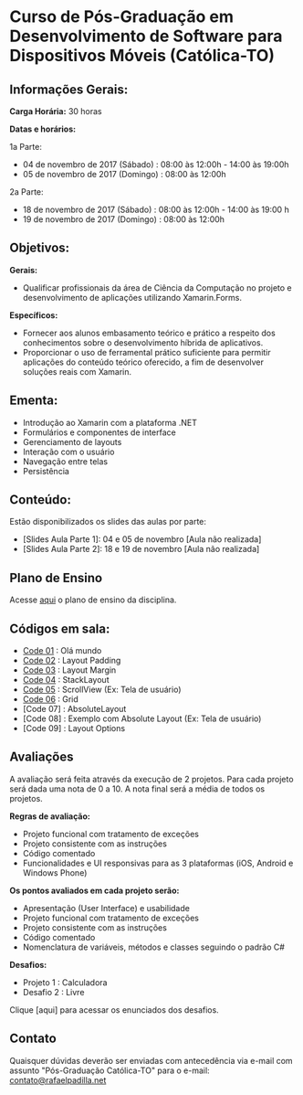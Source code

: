 # Curso de Pós-Graduação em **Desenvolvimento de Software para Dispositivos Móveis** (Católica-TO)

## Informações Gerais:

**Carga Horária:** 30 horas

**Datas e horários:** 

1a Parte:
* 04 de novembro de 2017 (Sábado)  : 08:00 às 12:00h - 14:00 às 19:00h
* 05 de novembro de 2017 (Domingo) : 08:00 às 12:00h

2a Parte:
* 18 de novembro de 2017 (Sábado)  : 08:00 às 12:00h - 14:00 às 19:00 h
* 19 de novembro de 2017 (Domingo) : 08:00 às 12:00h

## Objetivos:

**Gerais:**
* Qualificar profissionais da área de Ciência da Computação no projeto e desenvolvimento de aplicações utilizando Xamarin.Forms.

**Específicos:**
* Fornecer aos alunos embasamento teórico e prático a respeito dos conhecimentos sobre o desenvolvimento híbrida de aplicativos.
* Proporcionar o uso de ferramental prático suficiente para permitir aplicações do conteúdo teórico oferecido, a fim de desenvolver soluções reais com Xamarin.

## Ementa:
* Introdução ao Xamarin com a plataforma .NET
* Formulários e componentes de interface
* Gerenciamento de layouts
* Interação com o usuário
* Navegação entre telas
* Persistência

## Conteúdo: 

Estão disponibilizados os slides das aulas por parte:

* [Slides Aula Parte 1]: 04 e 05 de novembro [Aula não realizada]
* [Slides Aula Parte 2]: 18 e 19 de novembro [Aula não realizada]

## Plano de Ensino

Acesse [aqui](https://github.com/rafaelpadilla/Pos-Palmas/blob/master/Docs/PLANO%20DE%20ENSINO%20-%20C%23.pdf) o plano de ensino da disciplina.
				  
## Códigos em sala:

* [Code 01](https://github.com/rafaelpadilla/Pos-Palmas-Modulo-Xamarin/tree/master/Codes/Code%2001) : Olá mundo
* [Code 02](https://github.com/rafaelpadilla/Pos-Palmas-Modulo-Xamarin/tree/master/Codes/Code%2002)  : Layout Padding
* [Code 03](https://github.com/rafaelpadilla/Pos-Palmas-Modulo-Xamarin/tree/master/Codes/Code%2003)  : Layout Margin
* [Code 04](https://github.com/rafaelpadilla/Pos-Palmas-Modulo-Xamarin/tree/master/Codes/Code%2004)  : StackLayout
* [Code 05](https://github.com/rafaelpadilla/Pos-Palmas-Modulo-Xamarin/tree/master/Codes/Code%2005)  : ScrollView (Ex: Tela de usuário)
* [Code 06](https://github.com/rafaelpadilla/Pos-Palmas-Modulo-Xamarin/tree/master/Codes/Code%2006)  : Grid
* [Code 07] : AbsoluteLayout
* [Code 08] : Exemplo com Absolute Layout (Ex: Tela de usuário)
* [Code 09] : Layout Options


## Avaliações

A avaliação será feita através da execução de 2 projetos. Para cada projeto será dada uma nota de 0 a 10. A nota final será a média de todos os projetos.

**Regras de avaliação:**
* Projeto funcional com tratamento de exceções
* Projeto consistente com as instruções
* Código comentado
* Funcionalidades e UI responsivas para as 3 plataformas (iOS, Android e Windows Phone)

**Os pontos avaliados em cada projeto serão:**
* Apresentação (User Interface) e usabilidade
* Projeto funcional com tratamento de exceções
* Projeto consistente com as instruções
* Código comentado
* Nomenclatura de variáveis, métodos e classes seguindo o padrão C#

**Desafios:**
* Projeto 1 : Calculadora
* Desafio 2 : Livre

Clique [aqui] para acessar os enunciados dos desafios.

## Contato

Quaisquer dúvidas deverão ser enviadas com antecedência via e-mail com assunto "Pós-Graduação Católica-TO" para o e-mail: contato@rafaelpadilla.net 

